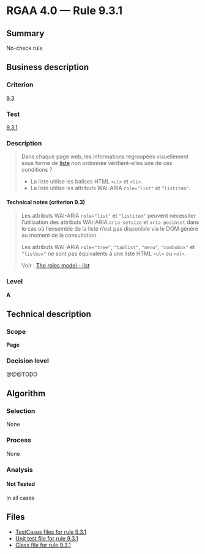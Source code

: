# RGAA 4.0 — Rule 9.3.1

## Summary

No-check rule

## Business description

### Criterion

[9.3](https://www.numerique.gouv.fr/publications/rgaa-accessibilite/methode/criteres/#crit-9-3)

### Test

[9.3.1](https://www.numerique.gouv.fr/publications/rgaa-accessibilite/methode/criteres/#test-9-3-1)

### Description

> Dans chaque page web, les informations regroupées visuellement sous forme de [liste](https://www.numerique.gouv.fr/publications/rgaa-accessibilite/methode/glossaire/#listes) non ordonnée vérifient-elles une de ces conditions ?
> 
> * La liste utilise les balises HTML `<ul>` et `<li>`.
> * La liste utilise les attributs WAI-ARIA `role="list"` et `"listitem"`.

#### Technical notes (criterion 9.3)

> Les attributs WAI-ARIA `role="list"` et `"listitem"` peuvent nécessiter l’utilisation des attributs WAI-ARIA `aria-setsize` et `aria-posinset` dans le cas où l’ensemble de la liste n’est pas disponible via le DOM généré au moment de la consultation.
> 
> Les attributs WAI-ARIA `role="tree"`, `"tablist"`, `"menu"`, `"combobox"` et `"listbox"` ne sont pas équivalents à une liste HTML `<ul>` ou `<ol>`.
> 
> Voir : [The roles model - list](https://www.w3.org/TR/wai-aria/#list)

### Level

**A**


## Technical description

### Scope

**Page**

### Decision level

@@@TODO


## Algorithm

### Selection

None

### Process

None

### Analysis

#### Not Tested

In all cases


## Files

- [TestCases files for rule 9.3.1](https://gitlab.com/asqatasun/Asqatasun/-/tree/master/rules/rules-rgaa4.0/src/test/resources/testcases/rgaa40/Rgaa40Rule090301/)
- [Unit test file for rule 9.3.1](https://gitlab.com/asqatasun/Asqatasun/-/blob/master/rules/rules-rgaa4.0/src/test/java/org/asqatasun/rules/rgaa40/Rgaa40Rule090301Test.java)
- [Class file for rule 9.3.1](https://gitlab.com/asqatasun/Asqatasun/-/blob/master/rules/rules-rgaa4.0/src/main/java/org/asqatasun/rules/rgaa40/Rgaa40Rule090301.java)


